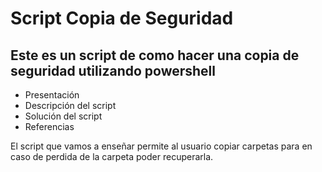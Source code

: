 # Script Copia de Seguridad
## Este es un script de como hacer una copia de seguridad utilizando powershell

- Presentación
- Descripción del script
- Solución del script
- Referencias


El script que vamos a enseñar permite al usuario copiar carpetas para en caso de perdida de la carpeta poder recuperarla.
